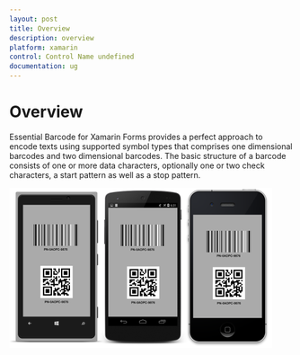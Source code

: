 ```yaml
---
layout: post
title: Overview
description: overview
platform: xamarin
control: Control Name undefined
documentation: ug
---
```


# Overview

Essential Barcode for Xamarin Forms provides a perfect approach to encode texts using supported symbol types that comprises one dimensional barcodes and two dimensional barcodes. The basic structure of a barcode consists of one or more data characters, optionally one or two check characters, a start pattern as well as a stop pattern.

![](Overview_images/Overview_img1.png)


